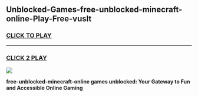 
## Unblocked-Games-free-unblocked-minecraft-online-Play-Free-vuslt
<h3>
<a href="https://premium76.site?title=free-unblocked-minecraft-online&ref=23A">CLICK TO PLAY</a></h3>
<hr>

<h3>
<a href="https://premium76.site?title=free-unblocked-minecraft-online&ref=23A">CLICK 2 PLAY</a>
  
</h3>

<a href="https://premium76.site?title=free-unblocked-minecraft-online&ref=23A"><img src="https://clearcache.store/games.png"></a>


**free-unblocked-minecraft-online games unblocked: Your Gateway to Fun and Accessible Online Gaming**
